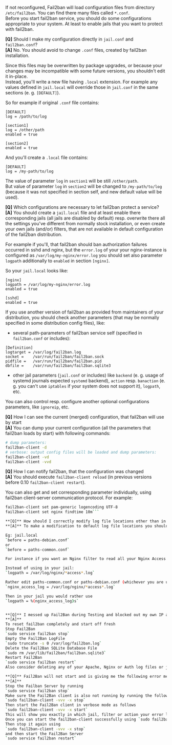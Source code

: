 If not reconfigured, Fail2ban will load configuration files from directory `/etc/fail2ban`. You can find there many files called `*.conf`.<br/>
Before you start fail2ban service, you should do some configurations appropriate to your system. At least to enable jails that you want to protect with fail2ban.

**[Q]** Should I make my configuration directly in `jail.conf` and `fail2ban.conf`?<br/>
**[A]** No. You should avoid to change `.conf` files, created by fail2ban installation.

Since this files may be overwritten by package upgrades, or because your changes may be incompatible with some future versions, you shouldn't edit it in-place.<br/>
Instead, you'll write a new file having `.local` extension. For example any values defined in `jail.local` will override those in `jail.conf` in the same sections (e. g. `[DEFAULT]`).

So for example if original `.conf` file contains:
```
[DEFAULT]
log = /path/to/log

[section1]
log = /other/path
enabled = true

[section2]
enabled = true
```
And you'll create a `.local` file contains:
```
[DEFAULT]
log = /my-path/to/log
```
The value of parameter `log` in `section1` will be still `/other/path`.<br/>
But value of parameter `log` in `section2` will be changed to `/my-path/to/log` (because it was not specified in section self, and new default value will be used).

**[Q]** Which configurations are necessary to let fail2ban protect a service?<br/>
**[A]** You should create a `jail.local` file and at least enable there corresponding jails (all jails are disabled by default) resp. overwrite there all the settings you've different from normally stock installation, or even create your own jails (and/or) filters, that are not available in default configuration of the fail2ban distribution.

For example if you'll, that fail2ban should ban authorization failures occurred in sshd and nginx, but the `error.log` of your your nginx-instance is configured as `/var/log/my-nginx/error.log` you should set also parameter `logpath` additionally to `enabled` in section `[nginx]`.

So your `jail.local` looks like:
```
[nginx]
logpath = /var/log/my-nginx/error.log
enabled = true

[sshd]
enabled = true
```

If you use another version of fail2ban as provided from maintainers of your distribution, you should check another parameters (that may be normally specified in some distribution config files), like:
- several path-parameters of fail2ban service self (specified in `fail2ban.conf` or includes):
```
[Definition]
logtarget = /var/log/fail2ban.log
socket =    /var/run/fail2ban/fail2ban.sock
pidfile =   /var/run/fail2ban/fail2ban.pid
dbfile =    /var/run/fail2ban/fail2ban.sqlite3
```
- other jail parameters (`jail.conf` or includes) like `backend` (e. g. usage of systemd journals expected `systemd` backend), `action` resp. `banaction` (e. g. you can't use `iptables` if your system does not support it), `logpath`, etc.

You can also control resp. configure another optional configurations parameters, like `ignoreip`, etc.

**[Q]** How I can see the current (merged) configuration, that fail2ban will use by start<br/>
**[A]** You can dump your current configuration (all the parameters that fail2ban loads by start) with following commands:
```bash
# dump parameters:
fail2ban-client -d
# verbose: output config files will be loaded and dump parameters:
fail2ban-client -vd
fail2ban-client -vvd
```

**[Q]** How I can notify fail2ban, that the configuration was changed<br/>
**[A]** You should execute `fail2ban-client reload` (in previous versions before 0.10 `fail2ban-client restart`).<br/> 

You can also get and set corresponding parameter individually, using fail2ban client-server communication protocol. For example:
```bash
fail2ban-client set pam-generic logencoding UTF-8
fail2ban-client set nginx findtime 10m```

**[Q]** How should I correctly modify log file locations other than in the jail settings
**[A]** To make a modification to default log file locations you should edit paths-common.conf or paths-debian.conf (whichever you are using in jail.local) and make changes there which keeps it nicely structured for your jail(s) settings

Eg: jail.local
`before = paths-debian.conf`
or
`before = paths-common.conf`

For instance if you want an Nginx filter to read all your Nginx Access Logs for multiple web sites

Instead of using in your jail:
`logpath = /var/log/nginx/*access*.log`

Rather edit paths-common.conf or paths-debian.conf (whichever you are using) and change the line
`nginx_access_log = /var/log/nginx/*access*.log`

Then in your jail you would rather use
`logpath = %(nginx_access_log)s`


**[Q]** I messed up Fail2Ban during Testing and blocked out my own IP address, how do I completely reset Fail2Ban to get it off to a clean start?
**[A]**
To reset fail2ban completely and start off fresh
Stop Fail2Ban
`sudo service fail2ban stop`
Empty the Fail2Ban LogFile
`sudo truncate -s 0 /var/log/fail2ban.log`
Delete the Fail2Ban SQLite Database File
`sudo rm /var/lib/fail2ban/fail2ban.sqlite3`
Restart Fail2Ban
`sudo service fail2ban restart`
Also consider deleting any of your Apache, Nginx or Auth log files or just the entries that may contain your own IP address used during testing, as once Fail2Ban starts again, depending on your jail settings, it will just block you again.

**[Q]** Fail2Ban will not start and is giving me the following error message "Job for fail2ban.service failed. See 'systemctl status fail2ban.service' and 'journalctl -xn' for details." but checking those does not help me trace where my error is.
**[A]** 
Stop the Failban Server by running
`sudo service fail2ban stop`
Make sure the Fail2Ban client is also not running by running the following
`sudo fail2ban-client -vvv -x stop`
Then start the Fail2Ban client in verbose mode as follows
`sudo fail2ban-client -vvv -x start`
This will show you exactly in which jail, filter or action your error lies.
Once you can start the fail2ban-client successfully using `sudo fail2ban-client -vvv -x start`
Then stop it again using 
`sudo fail2ban-client -vvv -x stop`
and then start the Fail2Ban Server
`sudo service fail2ban restart`